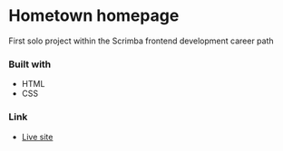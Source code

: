 # Hometown homepage

First solo project within the Scrimba frontend development career path

### Built with 

- HTML 
- CSS

### Link

- [Live site](https://quanglyho.github.io/solo_projects/hometown-homepage/)